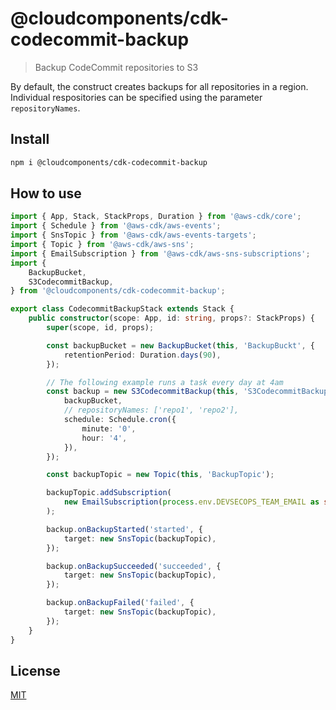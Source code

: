 # @cloudcomponents/cdk-codecommit-backup

> Backup CodeCommit repositories to S3

By default, the construct creates backups for all repositories in a region. Individual respositories can be specified using the parameter `repositoryNames`.

## Install

```bash
npm i @cloudcomponents/cdk-codecommit-backup
```

## How to use

```typescript
import { App, Stack, StackProps, Duration } from '@aws-cdk/core';
import { Schedule } from '@aws-cdk/aws-events';
import { SnsTopic } from '@aws-cdk/aws-events-targets';
import { Topic } from '@aws-cdk/aws-sns';
import { EmailSubscription } from '@aws-cdk/aws-sns-subscriptions';
import {
    BackupBucket,
    S3CodecommitBackup,
} from '@cloudcomponents/cdk-codecommit-backup';

export class CodecommitBackupStack extends Stack {
    public constructor(scope: App, id: string, props?: StackProps) {
        super(scope, id, props);

        const backupBucket = new BackupBucket(this, 'BackupBuckt', {
            retentionPeriod: Duration.days(90),
        });

        // The following example runs a task every day at 4am
        const backup = new S3CodecommitBackup(this, 'S3CodecommitBackup', {
            backupBucket,
            // repositoryNames: ['repo1', 'repo2'],
            schedule: Schedule.cron({
                minute: '0',
                hour: '4',
            }),
        });

        const backupTopic = new Topic(this, 'BackupTopic');

        backupTopic.addSubscription(
            new EmailSubscription(process.env.DEVSECOPS_TEAM_EMAIL as string),
        );

        backup.onBackupStarted('started', {
            target: new SnsTopic(backupTopic),
        });

        backup.onBackupSucceeded('succeeded', {
            target: new SnsTopic(backupTopic),
        });

        backup.onBackupFailed('failed', {
            target: new SnsTopic(backupTopic),
        });
    }
}
```

## License

[MIT](../../LICENSE)
